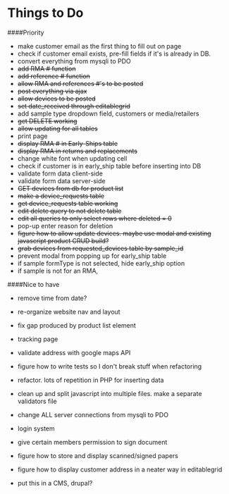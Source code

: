 # Things to Do

####Priority
- make customer email as the first thing to fill out on page
- check if customer email exists, pre-fill fields if it's is already in DB.
- convert everything from mysqli to PDO
- ~~add RMA # function~~
- ~~add reference # function~~
- ~~allow RMA and references #'s to be posted~~
- ~~post everything via ajax~~
- ~~allow devices to be posted~~
- ~~set date_received through editablegrid~~
- add sample type dropdown field, customers or media/retailers
- ~~get DELETE working~~
- ~~allow updating for all tables~~
- print page
- ~~display RMA # in Early-Ships table~~
- ~~display RMA in returns and replacements~~
- change white font when updating cell
- check if customer is in early_ship table before inserting into DB
- validate form data client-side 
- validate form data server-side
- ~~GET devices from db for product list~~
- ~~make a device_requests table~~
- ~~get device_requests table working~~
- ~~edit delete query to not delete table~~
- ~~edit all queries to only select rows where deleted = 0~~
- pop-up enter reason for deletion
- ~~figure how to allow update devices. maybe use modal and existing javascript product CRUD build?~~
- ~~grab devices from requested_devices table by sample_id~~
- prevent modal from popping up for early_ship table
- if sample formType is not selected, hide early_ship option
- if sample is not for an RMA, 

####Nice to have

- remove time from date?
- re-organize website nav and layout
- fix gap produced by product list element
- tracking page
- validate address with google maps API
- figure how to write tests so I don't break stuff when refactoring
- refactor. lots of repetition in PHP for inserting data
- clean up and split javascript into multiple files. make a separate validators file
- change ALL server connections from mysqli to PDO
- login system
- give certain members permission to sign document
- figure how to store and display scanned/signed papers
- figure how to display customer address in a neater way in editablegrid

- put this in a CMS, drupal?